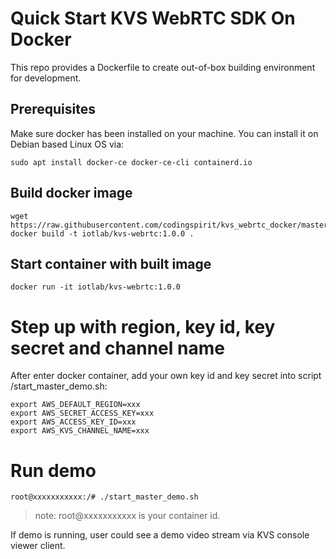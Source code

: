 # Quick Start KVS WebRTC SDK On Docker

This repo provides a Dockerfile to create out-of-box building environment for development.

## Prerequisites

Make sure docker has been installed on your machine. You can install it on Debian based Linux OS via:

```
sudo apt install docker-ce docker-ce-cli containerd.io
```

## Build docker image

```
wget https://raw.githubusercontent.com/codingspirit/kvs_webrtc_docker/master/Dockerfile
docker build -t iotlab/kvs-webrtc:1.0.0 .
```

## Start container with built image

```
docker run -it iotlab/kvs-webrtc:1.0.0
```

# Step up with region, key id, key secret and channel name

After enter docker container, add your own key id and key secret into script /start_master_demo.sh:

```
export AWS_DEFAULT_REGION=xxx
export AWS_SECRET_ACCESS_KEY=xxx
export AWS_ACCESS_KEY_ID=xxx
export AWS_KVS_CHANNEL_NAME=xxx
```

# Run demo

```
root@xxxxxxxxxxx:/# ./start_master_demo.sh 
```

> note: root@xxxxxxxxxxx is your container id.

If demo is running, user could see a demo video stream via KVS console viewer client.
